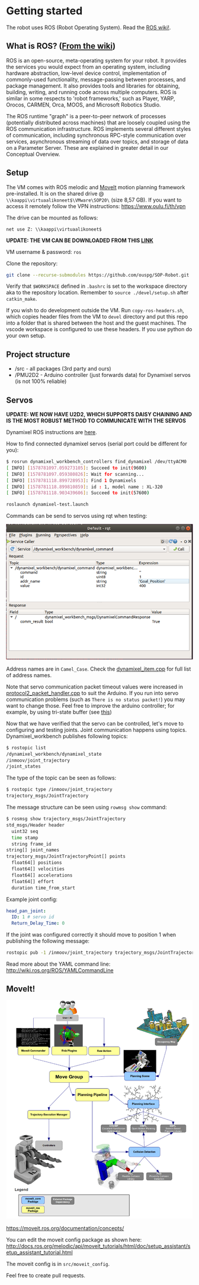 # Getting started

The robot uses ROS (Robot Operating System). Read the [ROS wiki!](http://wiki.ros.org/).

## What is ROS? ([From the wiki](http://wiki.ros.org/ROS/Introduction))

ROS is an open-source, meta-operating system for your robot. It provides the services you would expect from an operating system, including hardware abstraction, low-level device control, implementation of commonly-used functionality, message-passing between processes, and package management. It also provides tools and libraries for obtaining, building, writing, and running code across multiple computers. ROS is similar in some respects to 'robot frameworks,' such as Player, YARP, Orocos, CARMEN, Orca, MOOS, and Microsoft Robotics Studio.

The ROS runtime "graph" is a peer-to-peer network of processes (potentially distributed across machines) that are loosely coupled using the ROS communication infrastructure. ROS implements several different styles of communication, including synchronous RPC-style communication over services, asynchronous streaming of data over topics, and storage of data on a Parameter Server. These are explained in greater detail in our Conceptual Overview.

## Setup

The VM comes with ROS melodic and [MoveIt](https://moveit.ros.org/) motion planning framework pre-installed.
It is on the shared drive @ `\\kaappi\virtuaalikoneet$\VMware\SOP20\` (size 8,57 GB).
If you want to access it remotely
follow the VPN instructions: https://www.oulu.fi/th/vpn

The drive can be mounted as follows:

```
net use Z: \\kaappi\virtuaalikoneet$
```

**UPDATE: THE VM CAN BE DOWNLOADED FROM THIS [LINK](https://bit.ly/32qr1Eg)**

VM username & password: `ros`

Clone the repository:

```sh
git clone --recurse-submodules https://github.com/ouspg/SOP-Robot.git
```

Verify that `$WORKSPACE` defined in `.bashrc`
is set to the workspace directory aka to the repository location.
Remember to `source ./devel/setup.sh` after `catkin_make`.

If you wish to do development
outside the VM. Run `copy-ros-headers.sh`,
which copies header files from the VM
to `devel` directory and put this repo into a folder that is shared between the host and the guest machines.
The vscode workspace is configured to
use these headers.
If you use python do your own setup.

## Project structure

* /src - all packages (3rd party and ours)
* /PMU2D2 - Arduino controller (just forwards data) for Dynamixel servos (is not 100% reliable)

## Servos

**UPDATE: WE NOW HAVE U2D2, WHICH SUPPORTS DAISY CHAINING AND IS THE MOST ROBUST METHOD TO COMMUNICATE WITH THE SERVOS**


Dynamixel ROS instructions are [here](http://emanual.robotis.com/docs/en/software/dynamixel/dynamixel_workbench/).

How to find connected dynamixel servos (serial port could be different for you):

```sh
$ rosrun dynamixel_workbench_controllers find_dynamixel /dev/ttyACM0
[ INFO] [1578781097.059273105]: Succeed to init(9600)
[ INFO] [1578781097.059380826]: Wait for scanning...
[ INFO] [1578781118.899728953]: Find 1 Dynamixels
[ INFO] [1578781118.899810859]: id : 1, model name : XL-320
[ INFO] [1578781118.903439606]: Succeed to init(57600)
```

```sh
roslaunch dynamixel-test.launch
```

Commands can be send to servos using rqt when testing:

![](img/rqt_servo.PNG)

Address names are in `Camel_Case`.
Check the [dynamixel_item.cpp](https://github.com/ROBOTIS-GIT/dynamixel-workbench/blob/master/dynamixel_workbench_toolbox/src/dynamixel_workbench_toolbox/dynamixel_item.cpp) for full list of address names.

Note that servo communication packet timeout values were increased in [protocol2_packet_handler.cpp](src/DynamixelSDK/ros/src/dynamixel_sdk/protocol2_packet_handler.cpp)
to suit the Arduino. If you run into servo communication problems (such as `There is no status packet!`) you may want to change those.
Feel free to improve the arduino controller; for example,
by using tri-state buffer (see [this](https://robottini.altervista.org/dynamixel-ax-12a-and-arduino-how-to-use-the-serial-port))

Now that we have verified that the servo can be controlled,
let's move to configuring and testing joints.
Joint communication happens using topics.
Dynamixel_workbench
publishes following topics:

```sh
$ rostopic list
/dynamixel_workbench/dynamixel_state
/inmoov/joint_trajectory
/joint_states
```

The type of the topic can be seen as follows:
```sh
$ rostopic type /inmoov/joint_trajectory
trajectory_msgs/JointTrajectory
```

The message structure can be seen using `rowmsg show` command:
```sh
$ rosmsg show trajectory_msgs/JointTrajectory
std_msgs/Header header
  uint32 seq
  time stamp
  string frame_id
string[] joint_names
trajectory_msgs/JointTrajectoryPoint[] points
  float64[] positions
  float64[] velocities
  float64[] accelerations
  float64[] effort
  duration time_from_start
```

Example joint config:

```yaml
head_pan_joint:
  ID: 1 # servo id
  Return_Delay_Time: 0
```

If the joint was configured correctly it should move to position 1
when publishing the following message:

```sh
rostopic pub -1 /inmoov/joint_trajectory trajectory_msgs/JointTrajectory -- '{header: auto, joint_names: ["head_pan_joint"], points: [{positions: [1], velocities: [1], accelerations: [1], effort: [1], time_from_start: 0}]}'
```

Read more about the YAML command line:
http://wiki.ros.org/ROS/YAMLCommandLine

## MoveIt!

![](./img/moveit_pipeline.png)

https://moveit.ros.org/documentation/concepts/

You can edit the moveit config package as shown here:
http://docs.ros.org/melodic/api/moveit_tutorials/html/doc/setup_assistant/setup_assistant_tutorial.html

The moveit config is in `src/moveit_config`.

Feel free to create pull requests.
